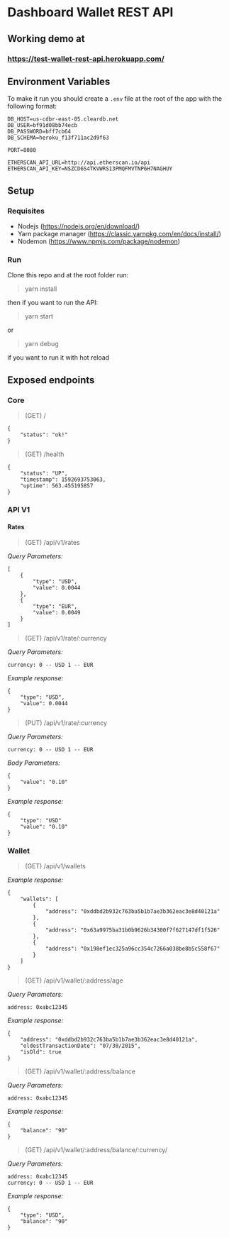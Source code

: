 # Dashboard Wallet REST API

## Working demo at

### https://test-wallet-rest-api.herokuapp.com/

## Environment Variables
To make it run you should create a `.env` file at the root of the app with the following format:

```
DB_HOST=us-cdbr-east-05.cleardb.net
DB_USER=bf91d08bb74ecb
DB_PASSWORD=bff7cb64
DB_SCHEMA=heroku_f13f711ac2d9f63

PORT=8080

ETHERSCAN_API_URL=http://api.etherscan.io/api
ETHERSCAN_API_KEY=NSZCD6S4TKVWRS13PMQFMVTNP6H7NAGHUY
```

## Setup

### Requisites
- Nodejs (https://nodejs.org/en/download/)
- Yarn package manager (https://classic.yarnpkg.com/en/docs/install/)
- Nodemon (https://www.npmjs.com/package/nodemon)

### Run
Clone this repo and at the root folder run:
> yarn install

then if you want to run the API:
> yarn start 

or 

> yarn debug 

if you want to run it with hot reload

## Exposed endpoints

### Core

> (GET) /

```
{
    "status": "ok!"
}
```

> (GET) /health

```
{
    "status": "UP",
    "timestamp": 1592693753063,
    "uptime": 563.455195857
}
```

### API V1

#### Rates
> (GET) /api/v1/rates

_Query Parameters:_
```
[
    {
        "type": "USD",
        "value": 0.0044
    },
    {
        "type": "EUR",
        "value": 0.0049
    }
]
```

> (GET) /api/v1/rate/:currency

_Query Parameters:_
```
currency: 0 -- USD 1 -- EUR
```

_Example response:_
```
{
    "type": "USD",
    "value": 0.0044
}
```

> (PUT) /api/v1/rate/:currency

_Query Parameters:_
```
currency: 0 -- USD 1 -- EUR
```
_Body Parameters:_
```
{
	"value": "0.10"
}
```

_Example response:_
```
{
	"type": "USD"
	"value": "0.10"
}
```

### Wallet

> (GET) /api/v1/wallets

_Example response:_
```
{
    "wallets": [
        {
            "address": "0xddbd2b932c763ba5b1b7ae3b362eac3e8d40121a"
        },
        {
            "address": "0x63a9975ba31b0b9626b34300f7f627147df1f526"
        },
        {
            "address": "0x198ef1ec325a96cc354c7266a038be8b5c558f67"
        }
    ]
}
```

> (GET) /api/v1/wallet/:address/age


_Query Parameters:_
```
address: 0xabc12345
```

_Example response:_
```
{
    "address": "0xddbd2b932c763ba5b1b7ae3b362eac3e8d40121a",
    "oldestTransactionDate": "07/30/2015",
    "isOld": true
}
```

> (GET) /api/v1/wallet/:address/balance

_Query Parameters:_
```
address: 0xabc12345
```

_Example response:_
```
{    
    "balance": "90"
}
```

> (GET) /api/v1/wallet/:address/balance/:currency/

_Query Parameters:_
```
address: 0xabc12345
currency: 0 -- USD 1 -- EUR
```

_Example response:_
```
{
    "type": "USD",
    "balance": "90"
}
```
